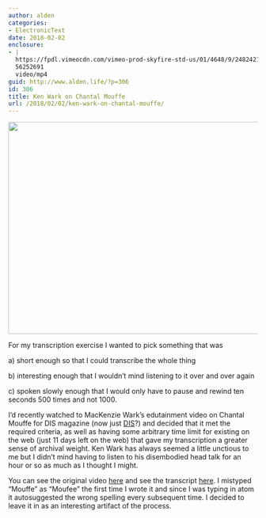 ```yaml
---
author: alden
categories:
- ElectronicText
date: 2018-02-02
enclosure:
- |
  https://fpdl.vimeocdn.com/vimeo-prod-skyfire-std-us/01/4648/9/248242106/898824744.mp4?token=1517606685-0x012eeffb845c6546839b82b0dc161d84cfdb7a8d
  56252691
  video/mp4
guid: http://www.alden.life/?p=306
id: 306
title: Ken Wark on Chantal Mouffe
url: /2018/02/02/ken-wark-on-chantal-mouffe/
---
```


<img class="alignnone wp-image-308 size-large" src="http://www.alden.life/wp-content/uploads/2018/02/Screenshot-2018-02-02-15.23.56-1024x594.png" alt="" width="739" height="429" srcset="http://www.alden.life/wp-content/uploads/2018/02/Screenshot-2018-02-02-15.23.56-1024x594.png 1024w, http://www.alden.life/wp-content/uploads/2018/02/Screenshot-2018-02-02-15.23.56-300x174.png 300w, http://www.alden.life/wp-content/uploads/2018/02/Screenshot-2018-02-02-15.23.56-768x445.png 768w, http://www.alden.life/wp-content/uploads/2018/02/Screenshot-2018-02-02-15.23.56.png 1440w" sizes="(max-width: 739px) 100vw, 739px" />

For my transcription exercise I wanted to pick something that was

a) short enough so that I could transcribe the whole thing

b) interesting enough that I wouldn&#8217;t mind listening to it over and over again

c) spoken slowly enough that I would only have to pause and rewind ten seconds 500 times and not 1000.

I&#8217;d recently watched to MacKenzie Wark&#8217;s edutainment video on Chantal Mouffe for DIS magazine (now just [DIS](http://dis.art)?) and decided that it met the required criteria, as well as having some arbitrary time limit for existing on the web (just 11 days left on the web) that gave my transcription a greater sense of archival weight. Ken Wark has always seemed a little unctious to me but I didn&#8217;t mind having to listen to his disembodied head talk for an hour or so as much as I thought I might.

You can see the original video [here](https://fpdl.vimeocdn.com/vimeo-prod-skyfire-std-us/01/4648/9/248242106/898824744.mp4?token=1517606685-0x012eeffb845c6546839b82b0dc161d84cfdb7a8d) and see the transcript [here](https://github.com/miamiww/ElectronicText/blob/master/1Week/kenwarkforDIS.txt). I mistyped &#8220;Mouffe&#8221; as &#8220;Moufee&#8221; the first time I wrote it and since I was typing in atom it autosuggested the wrong spelling every subsequent time. I decided to leave it in as an interesting artifact of the process.
